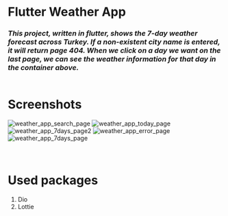 # **Flutter Weather App**<br/>

### *This project, written in flutter, shows the 7-day weather forecast across Turkey. If a non-existent city name is entered, it will return page 404. When we click on a day we want on the last page, we can see the weather information for that day in the container above.*<br/><br/>

# **Screenshots**<br/>
![weather_app_search_page](https://github.com/user-attachments/assets/1d7091b4-2a3d-4c94-b1d0-b5b6d74c3153)
![weather_app_today_page](https://github.com/user-attachments/assets/a961b608-666e-49f2-b8ce-40a084ed1b80)
![weather_app_7days_page2](https://github.com/user-attachments/assets/79f12204-c27c-4eec-a733-3867bea067c0)
![weather_app_error_page](https://github.com/user-attachments/assets/511ad591-77a2-492f-b8eb-813372c7689f)<br/>
![weather_app_7days_page](https://github.com/user-attachments/assets/52745596-af52-4362-ab8d-4fb0951b112f)<br/><br/><br/>

# **Used packages**
<ol>
  <li>Dio</li>
  <li>Lottie</li>
<ol>


